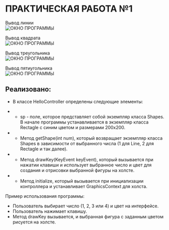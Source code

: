 # ПРАКТИЧЕСКАЯ РАБОТА №1
Вывод линии <br>
![ОКНО ПРОГРАММЫ](https://github.com/Je1rei/Java-Tasks/blob/main/Task%202/FactoryMethod/IMG/1.png)

Вывод квадрата <br>
![ОКНО ПРОГРАММЫ](https://github.com/Je1rei/Java-Tasks/blob/main/Task%202/FactoryMethod/IMG/0.png)

Вывод треугольника <br>
![ОКНО ПРОГРАММЫ](https://github.com/Je1rei/Java-Tasks/blob/main/Task%202/FactoryMethod/IMG/3.png)

Вывод пятиугольника <br>
![ОКНО ПРОГРАММЫ](https://github.com/Je1rei/Java-Tasks/blob/main/Task%202/FactoryMethod/IMG/4.png)

## Реализовано:
- В классе HelloController определены следующие элементы:

- - sp - поле, которое представляет собой экземпляр класса Shapes. В начале программы устанавливается в экземпляр класса Rectagle с синим цветом и размерами 200x200.
- - Метод getShape(int num), который возвращает экземпляр класса Shapes в зависимости от выбранного числа (1 для Line, 2 для Rectagle и так далее).
- - Метод drawKey(KeyEvent keyEvent), который вызывается при нажатии клавиши и использует выбранное число и цвет для создания и отрисовки выбранной фигуры на холсте.
- - Метод initialize, который вызывается при инициализации контроллера и устанавливает GraphicsContext для холста.

Пример использования программы:

- Пользователь выбирает число (1, 2, 3 или 4) и цвет на интерфейсе.
- Пользователь нажимает клавишу.
- Метод drawKey вызывается, и выбранная фигура с заданным цветом рисуется на холсте.